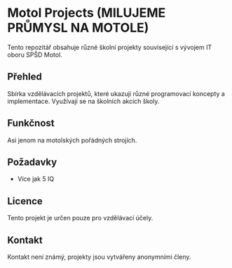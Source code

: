 # Motol Projects (MILUJEME PRŮMYSL NA MOTOLE)

Tento repozitář obsahuje různé školní projekty související s vývojem IT oboru SPŠD Motol.

## Přehled

Sbírka vzdělávacích projektů, které ukazují různé programovací koncepty a implementace. Využívají se na školních akcích školy.

## Funkčnost

Asi jenom na motolských pořádných strojích.

## Požadavky

- Více jak 5 IQ

## Licence

Tento projekt je určen pouze pro vzdělávací účely.

## Kontakt

Kontakt není známý, projekty jsou vytvářeny anonymními členy.